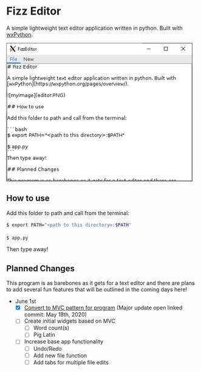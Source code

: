 # Fizz Editor

A simple lightweight text editor application written in python. Built with [wxPython](https://wxpython.org/pages/overview/).

![myimage](editor.PNG)

## How to use

Add this folder to path and call from the terminal:

```bash
$ export PATH="<path to this directory>:$PATH"

$ app.py
```
Then type away!

## Planned Changes

This program is as barebones as it gets for a text editor and there are plans to add several fun features that will be outlined in the coming days here!

* June 1st
    - [x] [Convert to MVC pattern for program](https://github.com/Dulatr/PythonLearningByDoing/commit/33f9e3e2a5b1490ab73e78a88137a916c17fd4b6) (Major update open linked commit: May 18th, 2020)
    - [ ] Create initial widgets based on MVC
        - [ ] Word count(s)
        - [ ] Pig Latin
    - [ ] Increase base app functionality
        - [ ] Undo/Redo
        - [ ] Add new file function
        - [ ] Add tabs for multiple file edits